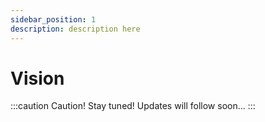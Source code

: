 ```yaml
---
sidebar_position: 1
description: description here
---
```


# Vision

:::caution Caution!
Stay tuned! Updates will follow soon...
:::
